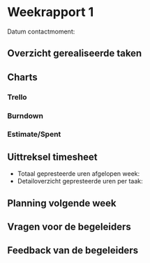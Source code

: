# Weekrapport 1

Datum contactmoment: 

## Overzicht gerealiseerde taken



## Charts

### Trello



### Burndown



### Estimate/Spent



## Uittreksel timesheet

- Totaal gepresteerde uren afgelopen week: 
- Detailoverzicht gepresteerde uren per taak: 

## Planning volgende week



## Vragen voor de begeleiders



## Feedback van de begeleiders

